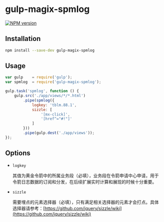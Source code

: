 # gulp-magix-spmlog

[![NPM version](https://img.shields.io/badge/npm-v1.0.0-orange.svg)](https://www.npmjs.org/package/gulp-magix-spmlog)

## Installation

```sh
npm install --save-dev gulp-magix-spmlog
```

## Usage

```javascript
var gulp    = require('gulp');
var spmlog  = require('gulp-magix-spmlog');

gulp.task('spmlog', function () {
    gulp.src('./app/views/*/*.html')
        .pipe(spmlog({
            logkey: 'tblm.88.1',
            sizzle: [
                '[mx-click]',
                '[href^="#!"]'
            ]
        }))
        .pipe(gulp.dest('./app/views'));
});
```

## Options

- `logkey`
    
    其值为黄金令箭中的所属业务段（必填），业务段在令箭申请中心申请，用于令箭日志数据的订阅和分发，在后续扩展实时计算和展现的时候十分重要。

- `sizzle`
    
    需要埋点的元素选择器（必填），只有满足相关选择器的元素才会打点。具体选择器请参考：[https://github.com/jquery/sizzle/wiki](https://github.com/jquery/sizzle/wiki)
